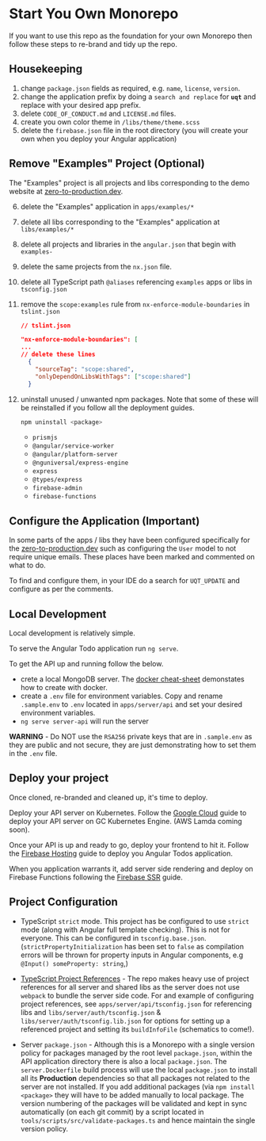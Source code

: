 # Start You Own Monorepo

If you want to use this repo as the foundation for your own Monorepo then follow these steps to re-brand and tidy up the repo.

## Housekeeping

1. change `package.json` fields as required, e.g. `name`, `license`, `version`.
2. change the application prefix by doing a `search and replace` for **`uqt`** and replace with your desired app prefix.
3. delete `CODE_OF_CONDUCT.md` and `LICENSE.md` files.
4. create you own color theme in `/libs/theme/theme.scss`
5. delete the `firebase.json` file in the root directory (you will create your own when you deploy your Angular application)

## Remove "Examples" Project (Optional)

The "Examples" project is all projects and libs corresponding to the demo website at [zero-to-production.dev](https://zero-to-production.dev).

6. delete the "Examples" application in `apps/examples/*`
7. delete all libs corresponding to the "Examples" application at `libs/examples/*`
8. delete all projects and libraries in the `angular.json` that begin with `examples-`
9. delete the same projects from the `nx.json` file.
10. delete all TypeScript path `@aliases` referencing `examples` apps or libs in `tsconfig.json`
11. remove the `scope:examples` rule from `nx-enforce-module-boundaries` in `tslint.json`


    ```json
    // tslint.json

    "nx-enforce-module-boundaries": [
    ...
    // delete these lines
      {
        "sourceTag": "scope:shared",
        "onlyDependOnLibsWithTags": ["scope:shared"]
      }
    ```

12. uninstall unused / unwanted npm packages. Note that some of these will be reinstalled if you follow all the deployment guides.

    ```bash
    npm uninstall <package>
    ```

    - `prismjs`
    - `@angular/service-worker`
    - `@angular/platform-server`
    - `@nguniversal/express-engine`
    - `express`
    - `@types/express`
    - `firebase-admin`
    - `firebase-functions`

## Configure the Application (Important)

In some parts of the apps / libs they have been configured specifically for the [zero-to-production.dev](https://zero-to-production.dev) such as configuring the `User` model to not require unique emails. These places have been marked and commented on what to do.

To find and configure them, in your IDE do a search for `UQT_UPDATE` and configure as per the comments.

## Local Development

Local development is relatively simple.

To serve the Angular Todo application run `ng serve`.

To get the API up and running follow the below.

- crete a local MongoDB server. The [docker cheat-sheet](./DOCKER_CHEAT_SHEET.md) demonstates how to create with docker.
- create a `.env` file for environment variables. Copy and rename `.sample.env` to `.env` located in `apps/server/api` and set your desired environment variables.
- `ng serve server-api` will run the server

**WARNING** - Do NOT use the `RSA256` private keys that are in `.sample.env` as they are public and not secure, they are just demonstrating how to set them in the `.env` file.

## Deploy your project

Once cloned, re-branded and cleaned up, it's time to deploy.

Deploy your API server on Kubernetes. Follow the [Google Cloud](./GOOGLE_CLOUD.md) guide to deploy your API server on GC Kubernetes Engine. (AWS Lamda coming soon).

Once your API is up and ready to go, deploy your frontend to hit it. Follow the [Firebase Hosting](./FIREBASE_HOSTING.md) guide to deploy you Angular Todos application.

When you application warrants it, add server side rendering and deploy on Firebase Functions following the [Firebase SSR](./FIREBASE_SSR.md) guide.

## Project Configuration

- TypeScript `strict` mode. This project has be configured to use `strict` mode (along with Angular full template checking). This is not for everyone. This can be configured in `tsconfig.base.json`. (`strictPropertyInitialization` has been set to `false` as compilation errors will be thrown for property inputs in Angular components, e.g `@Input() someProperty: string`,)

- [TypeScript Project References](TODO_link) - The repo makes heavy use of project references for all server and shared libs as the server does not use `webpack` to bundle the server side code. For and example of configuring project references, see `apps/server/api/tsconfig.json` for referencing libs and `libs/server/auth/tsconfig.json` & `libs/server/auth/tsconfig.lib.json` for options for setting up a referenced project and setting its `buildInfoFile` (schematics to come!).

- Server `package.json` - Although this is a Monorepo with a single version policy for packages managed by the root level `package.json`, within the API application directory there is also a local `package.json`. The `server.Dockerfile` build process will use the local `package.json` to install all its **Production** dependencies so that all packages not related to the server are not installed. If you add additional packages (via `npm install <package>` they will have to be added manually to local package. The version numbering of the packages will be validated and kept in sync automatically (on each git commit) by a script located in `tools/scripts/src/validate-packages.ts` and hence maintain the single version policy.
